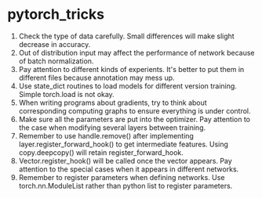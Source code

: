 # pytorch_tricks
1. Check the type of data carefully. Small differences will make slight decrease in accuracy.
2. Out of distribution input may affect the performance of network because of batch normalization.
3. Pay attention to different kinds of experients. It's better to put them in different files because annotation may mess up.
4. Use state_dict routines to load models for different version training. Simple torch.load is not okay.
5. When writing programs about gradients, try to think about corresponding computing graphs to ensure everything is under control.
6. Make sure all the parameters are put into the optimizer. Pay attention to the case when modifying several layers between training.
7. Remember to use handle.remove() after implementing layer.register_forward_hook() to get intermediate features. Using copy.deepcopy() will retain register_forward_hook.
8. Vector.register_hook() will be called once the vector appears. Pay attention to the special cases when it appears in different networks.
9. Remember to register parameters when defining networks. Use torch.nn.ModuleList rather than python list to register parameters.
